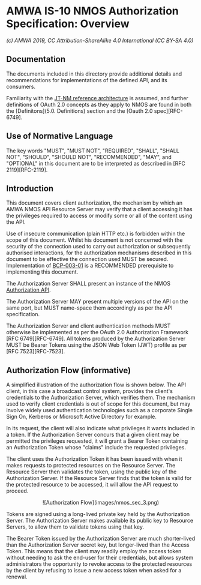 # AMWA IS-10 NMOS Authorization Specification: Overview

_(c) AMWA 2019, CC Attribution-ShareAlike 4.0 International (CC BY-SA 4.0)_

## Documentation

The documents included in this directory provide additional details and recommendations for implementations of the defined API, and its consumers.

Familiarity with the [JT-NM reference architecture](http://jt-nm.org/) is assumed, and further definitions of OAuth 2.0 concepts as they apply to NMOS are found in both the [Definitons](5.0. Definitions) section and the [Oauth 2.0 spec][RFC-6749].

## Use of Normative Language

The key words "MUST", "MUST NOT", "REQUIRED", "SHALL", "SHALL NOT", "SHOULD", "SHOULD NOT", "RECOMMENDED", "MAY", and "OPTIONAL" in this document are to be interpreted as described in [RFC 2119][RFC-2119].

## Introduction

This document covers client authorization, the mechanism by which an AMWA NMOS API Resource Server may verify that a client accessing it has the privileges required to access or modify some or all of the content using the API.

Use of insecure communication (plain HTTP etc.) is forbidden within the scope of this document. Whilst his document is not concerned with the security of the connection used to carry out authorization or subsequently authorised interactions, for the authorization mechanisms described in this document to be effective the connection used MUST be secured.
Implementation of [BCP-003-01](https://github.com/AMWA-TV/nmos-api-security/blob/v1.0-dev/best-practice-secure-comms.md) is a RECOMMENDED prerequisite to implementing this document.

The Authorization Server SHALL present an instance of the NMOS [Authorization API](APIs/AuthorizationAPI.raml).

The Authorization Server MAY present multiple versions of the API on the same port, but MUST name-space them accordingly as per the API specification.

The Authorization Server and client authentication methods MUST otherwise be implemented as per the OAuth 2.0 Authorization Framework [RFC 6749][RFC-6749]. All tokens produced by the Authorization Server MUST be Bearer Tokens using the JSON Web Token (JWT) profile as per [RFC 7523][RFC-7523].

## Authorization Flow (informative)

A simplified illustration of the authorization flow is shown below. The API client, in this case a broadcast control system, provides the client's credentials to the Authorization Server, which verifies them. The mechanism used to verify client credentials is out of scope for this document, but may involve widely used authentication technologies such as a corporate Single Sign On, Kerberos or Microsoft Active Directory for example.

In its request, the client will also indicate what privileges it wants included in a token. If the Authorization Server concurs that a given client may be permitted the privileges requested, it will grant a Bearer Token containing an Authorization Token whose "claims" include the requested privileges.

The client uses the Authorization Token it has been issued with when it makes requests to protected resources on the Resource Server. The Resource Server then validates the token, using the public key of the Authorization Server. If the Resource Server finds that the token is valid for the protected resource to be accessed, it will allow the API request to proceed.

<p align="center">
  ![Authorization Flow](images/nmos_sec_3.png)
</p>

Tokens are signed using a long-lived private key held by the Authorization Server. The Authorization Server makes available its public key to Resource Servers, to allow them to validate tokens using that key.

The Bearer Token issued by the Authorization Server are much shorter-lived than the Authorization Server secret key, but longer-lived than the Access Token. This means that the client may readily employ the access token without needing to ask the end-user for their credentials, but allows system administrators the opportunity to revoke access to the protected resources by the client by refusing to issue a new access token when asked for a renewal.
